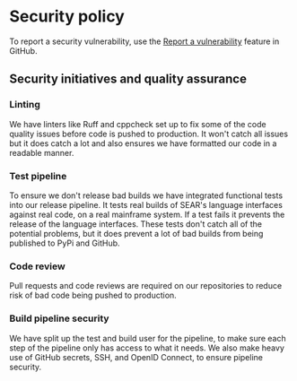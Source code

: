# Security policy

To report a security vulnerability, use the [Report a vulnerability](https://github.com/Mainframe-Renewal-Project/sear/security/advisories/new) feature in GitHub.

## Security initiatives and quality assurance

### Linting

We have linters like Ruff and cppcheck set up to fix some of the code quality issues before code is pushed to production. It won't catch all issues but it does catch a lot and also ensures we have formatted our code in a readable manner.

### Test pipeline

To ensure we don't release bad builds we have integrated functional tests into our release pipeline. It tests real builds of SEAR's language interfaces against real code, on a real mainframe system. If a test fails it prevents the release of the language interfaces. These tests don't catch all of the potential problems, but it does prevent a lot of bad builds from being published to PyPi and GitHub.

### Code review

Pull requests and code reviews are required on our repositories to reduce risk of bad code being pushed to production.

### Build pipeline security

We have split up the test and build user for the pipeline, to make sure each step of the pipeline only has access to what it needs. We also make heavy use of GitHub secrets, SSH, and OpenID Connect, to ensure pipeline security.
